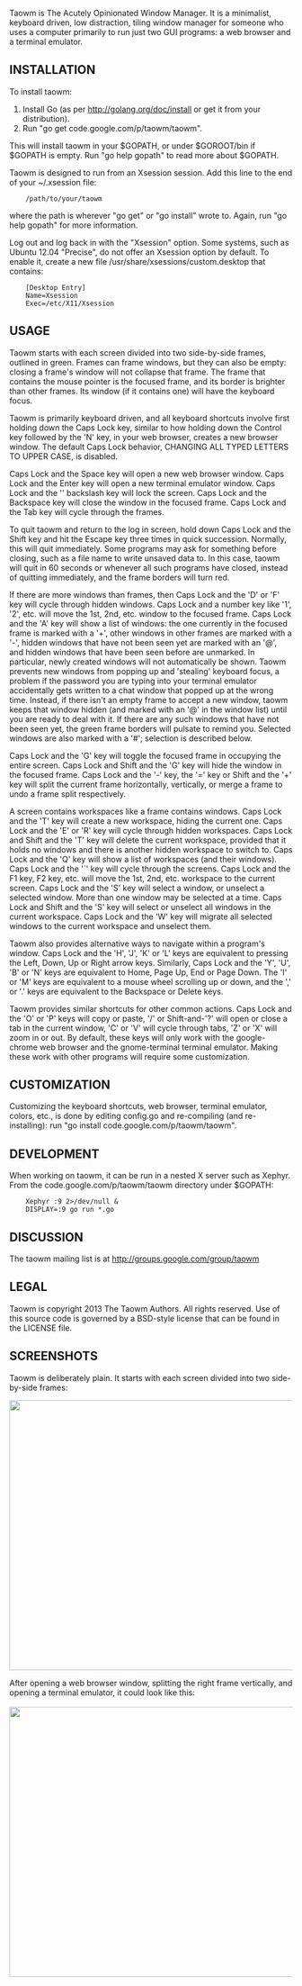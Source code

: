 Taowm is The Acutely Opinionated Window Manager. It is a minimalist, keyboard
driven, low distraction, tiling window manager for someone who uses a computer
primarily to run just two GUI programs: a web browser and a terminal emulator.


## INSTALLATION ##

To install taowm:
  1. Install Go (as per http://golang.org/doc/install or get it from your distribution).
  1. Run "go get code.google.com/p/taowm/taowm".

This will install taowm in your $GOPATH, or under $GOROOT/bin if $GOPATH is
empty. Run "go help gopath" to read more about $GOPATH.

Taowm is designed to run from an Xsession session. Add this line to the end of
your ~/.xsession file:
```
	/path/to/your/taowm
```
where the path is wherever "go get" or "go install" wrote to. Again, run
"go help gopath" for more information.

Log out and log back in with the "Xsession" option. Some systems, such as
Ubuntu 12.04 "Precise", do not offer an Xsession option by default. To enable
it, create a new file /usr/share/xsessions/custom.desktop that contains:
```
	[Desktop Entry]
	Name=Xsession
	Exec=/etc/X11/Xsession
```


## USAGE ##

Taowm starts with each screen divided into two side-by-side frames, outlined in
green. Frames can frame windows, but they can also be empty: closing a frame's
window will not collapse that frame. The frame that contains the mouse pointer
is the focused frame, and its border is brighter than other frames. Its window
(if it contains one) will have the keyboard focus.

Taowm is primarily keyboard driven, and all keyboard shortcuts involve first
holding down the Caps Lock key, similar to how holding down the Control key
followed by the 'N' key, in your web browser, creates a new browser window. The
default Caps Lock behavior, CHANGING ALL TYPED LETTERS TO UPPER CASE, is
disabled.

Caps Lock and the Space key will open a new web browser window. Caps Lock and
the Enter key will open a new terminal emulator window. Caps Lock and the '\'
backslash key will lock the screen. Caps Lock and the Backspace key will close
the window in the focused frame. Caps Lock and the Tab key will cycle through
the frames.

To quit taowm and return to the log in screen, hold down Caps Lock and the
Shift key and hit the Escape key three times in quick succession. Normally,
this will quit immediately. Some programs may ask for something before closing,
such as a file name to write unsaved data to. In this case, taowm will quit in
60 seconds or whenever all such programs have closed, instead of quitting
immediately, and the frame borders will turn red.

If there are more windows than frames, then Caps Lock and the 'D' or 'F' key
will cycle through hidden windows. Caps Lock and a number key like '1', '2',
etc. will move the 1st, 2nd, etc. window to the focused frame. Caps Lock and
the 'A' key will show a list of windows: the one currently in the focused
frame is marked with a '+', other windows in other frames are marked with a
'-', hidden windows that have not been seen yet are marked with an '@', and
hidden windows that have been seen before are unmarked. In particular, newly
created windows will not automatically be shown. Taowm prevents new windows
from popping up and 'stealing' keyboard focus, a problem if the password you
are typing into your terminal emulator accidentally gets written to a chat
window that popped up at the wrong time. Instead, if there isn't an empty frame
to accept a new window, taowm keeps that window hidden (and marked with an '@'
in the window list) until you are ready to deal with it. If there are any such
windows that have not been seen yet, the green frame borders will pulsate to
remind you. Selected windows are also marked with a '#'; selection is described
below.

Caps Lock and the 'G' key will toggle the focused frame in occupying the entire
screen. Caps Lock and Shift and the 'G' key will hide the window in the focused
frame. Caps Lock and the '-' key, the '=' key or Shift and the '+' key will
split the current frame horizontally, vertically, or merge a frame to undo a
frame split respectively.

A screen contains workspaces like a frame contains windows. Caps Lock and the
'T' key will create a new workspace, hiding the current one. Caps Lock and the
'E' or 'R' key will cycle through hidden workspaces. Caps Lock and Shift and
the 'T' key will delete the current workspace, provided that it holds no
windows and there is another hidden workspace to switch to. Caps Lock and the
'Q' key will show a list of workspaces (and their windows). Caps Lock and the
'`' key will cycle through the screens. Caps Lock and the F1 key, F2 key, etc.
will move the 1st, 2nd, etc. workspace to the current screen. Caps Lock and the
'S' key will select a window, or unselect a selected window. More than one
window may be selected at a time. Caps Lock and Shift and the 'S' key will
select or unselect all windows in the current workspace. Caps Lock and the 'W'
key will migrate all selected windows to the current workspace and unselect
them.

Taowm also provides alternative ways to navigate within a program's window.
Caps Lock and the 'H', 'J', 'K' or 'L' keys are equivalent to pressing the
Left, Down, Up or Right arrow keys. Similarly, Caps Lock and the 'Y', 'U',
'B' or 'N' keys are equivalent to Home, Page Up, End or Page Down. The 'I' or
'M' keys are equivalent to a mouse wheel scrolling up or down, and the ',' or
'.' keys are equivalent to the Backspace or Delete keys.

Taowm provides similar shortcuts for other common actions. Caps Lock and the
'O' or 'P' keys will copy or paste, '/' or Shift-and-'?' will open or close a
tab in the current window, 'C' or 'V' will cycle through tabs, 'Z' or 'X' will
zoom in or out. By default, these keys will only work with the google-chrome
web browser and the gnome-terminal terminal emulator. Making these work with
other programs will require some customization.


## CUSTOMIZATION ##

Customizing the keyboard shortcuts, web browser, terminal emulator, colors,
etc., is done by editing config.go and re-compiling (and re-installing): run
"go install code.google.com/p/taowm/taowm".


## DEVELOPMENT ##

When working on taowm, it can be run in a nested X server such as Xephyr. From
the code.google.com/p/taowm/taowm directory under $GOPATH:
```
	Xephyr :9 2>/dev/null &
	DISPLAY=:9 go run *.go
```


## DISCUSSION ##

The taowm mailing list is at http://groups.google.com/group/taowm


## LEGAL ##

Taowm is copyright 2013 The Taowm Authors. All rights reserved. Use of this
source code is governed by a BSD-style license that can be found in the
LICENSE file.


## SCREENSHOTS ##

Taowm is deliberately plain. It starts with each screen divided into two side-by-side frames:

<img src='http://taowm.googlecode.com/hg/doc/screenshot0.png' width='640px' height='480px'>

After opening a web browser window, splitting the right frame vertically, and opening a terminal emulator, it could look like this:<br>
<br>
<img src='http://taowm.googlecode.com/hg/doc/screenshot1.png' width='640px' height='480px'>
